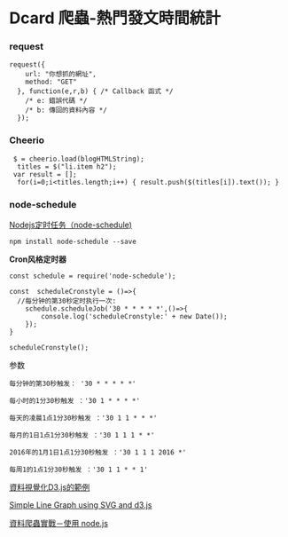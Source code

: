 # Dcard 爬蟲-熱門發文時間統計

### request

    request({
        url: "你想抓的網址",
        method: "GET"
      }, function(e,r,b) { /* Callback 函式 */
        /* e: 錯誤代碼 */
        /* b: 傳回的資料內容 */
      });
### Cheerio

     $ = cheerio.load(blogHTMLString);
      titles = $("li.item h2");
	 var result = [];
	  for(i=0;i<titles.length;i++) { result.push($(titles[i]).text()); }


### node-schedule
[ Nodejs定时任务（node-schedule)](https://www.jianshu.com/p/8d303ff8fdeb)

    npm install node-schedule --save

**Cron风格定时器**

    const schedule = require('node-schedule');
    
    const  scheduleCronstyle = ()=>{
      //每分钟的第30秒定时执行一次:
        schedule.scheduleJob('30 * * * * *',()=>{
            console.log('scheduleCronstyle:' + new Date());
        }); 
    }
    
    scheduleCronstyle();

参数

    每分钟的第30秒触发： '30 * * * * *'
    
    每小时的1分30秒触发 ：'30 1 * * * *'
    
    每天的凌晨1点1分30秒触发 ：'30 1 1 * * *'
    
    每月的1日1点1分30秒触发 ：'30 1 1 1 * *'
    
    2016年的1月1日1点1分30秒触发 ：'30 1 1 1 2016 *'
    
    每周1的1点1分30秒触发 ：'30 1 1 * * 1'


[資料視覺化D3.js的範例](https://blog.twtnn.com/2015/06/d3js.html)

[Simple Line Graph using SVG and d3.js](http://bl.ocks.org/benjchristensen/2579599)

[資料爬蟲實戰－使用 node.js](http://blog.infographics.tw/2015/03/crawl-data-with-nodejs/)
